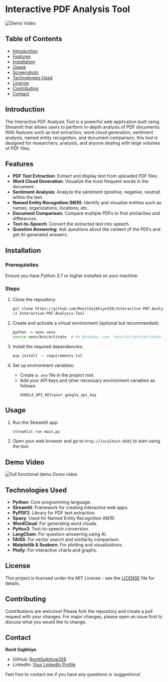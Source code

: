 # Interactive PDF Analysis Tool

![Demo Video](https://youtu.be/9i1_vJh-558)

## Table of Contents

- [Introduction](#introduction)
- [Features](#features)
- [Installation](#installation)
- [Usage](#usage)
- [Screenshots](#screenshots)
- [Technologies Used](#technologies-used)
- [License](#license)
- [Contributing](#contributing)
- [Contact](#contact)

## Introduction

The Interactive PDF Analysis Tool is a powerful web application built using Streamlit that allows users to perform in-depth analysis of PDF documents. With features such as text extraction, word cloud generation, sentiment analysis, named entity recognition, and document comparison, this tool is designed for researchers, analysts, and anyone dealing with large volumes of PDF files.

## Features

- **PDF Text Extraction**: Extract and display text from uploaded PDF files.
- **Word Cloud Generation**: Visualize the most frequent words in the document.
- **Sentiment Analysis**: Analyze the sentiment (positive, negative, neutral) within the text.
- **Named Entity Recognition (NER)**: Identify and visualize entities such as names, organizations, locations, etc.
- **Document Comparison**: Compare multiple PDFs to find similarities and differences.
- **Text-to-Speech**: Convert the extracted text into speech.
- **Question Answering**: Ask questions about the content of the PDFs and get AI-generated answers.

## Installation

### Prerequisites

Ensure you have Python 3.7 or higher installed on your machine.

### Steps

1. Clone the repository:
   ```bash
   git clone https://github.com/RonitGajbhiye358/Interactive-PDF-Analysis-Tool.git
   cd Interactive-PDF-Analysis-Tool
   ```

2. Create and activate a virtual environment (optional but recommended):
   ```bash
   python -m venv venv
   source venv/bin/activate  # On Windows, use `venv\Scripts\activate`
   ```

3. Install the required dependencies:
   ```bash
   pip install -r requirements.txt
   ```

4. Set up environment variables:
   - Create a `.env` file in the project root.
   - Add your API keys and other necessary environment variables as follows:
     ```
     GOOGLE_API_KEY=your_google_api_key
     ```

## Usage

1. Run the Streamlit app:
   ```bash
   streamlit run main.py
   ```

2. Open your web browser and go to `http://localhost:8501` to start using the tool.

## Demo Video

![full functional demo](https://youtu.be/9i1_vJh-558)
*Demo video*

## Technologies Used

- **Python**: Core programming language.
- **Streamlit**: Framework for creating interactive web apps.
- **PyPDF2**: Library for PDF text extraction.
- **Spacy**: Used for Named Entity Recognition (NER).
- **WordCloud**: For generating word clouds.
- **Pyttsx3**: Text-to-speech conversion.
- **LangChain**: For question-answering using AI.
- **FAISS**: For vector search and similarity comparison.
- **Matplotlib & Seaborn**: For plotting and visualizations.
- **Plotly**: For interactive charts and graphs.

## License

This project is licensed under the MIT License - see the [LICENSE](LICENSE) file for details.

## Contributing

Contributions are welcome! Please fork the repository and create a pull request with your changes. For major changes, please open an issue first to discuss what you would like to change.

## Contact

**Ronit Gajbhiye**

- GitHub: [RonitGajbhiye358](https://github.com/RonitGajbhiye358)
- LinkedIn: [Your LinkedIn Profile](https://www.linkedin.com/in/ronitgajbhiye/)

Feel free to contact me if you have any questions or suggestions!
